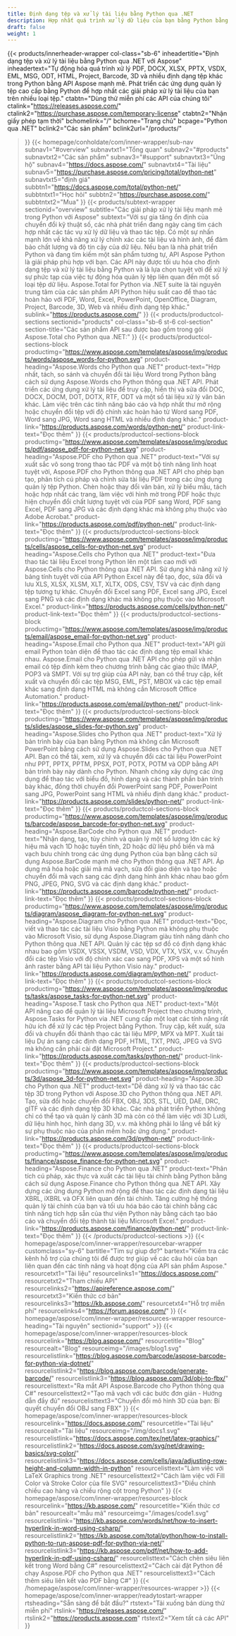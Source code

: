 ```yaml
---
title: Định dạng tệp và xử lý tài liệu bằng Python qua .NET
description: Hợp nhất quá trình xử lý dữ liệu của bạn bằng Python bằng cách tận dụng sức mạnh của Aspose Python thông qua API định dạng tệp .NET để xử lý chính xác tài liệu và hình ảnh của bạn.
draft: false
weight: 1
---
```

{{< products/innerheader-wrapper col-class="sb-6"
  inheadertitle="Định dạng tệp và xử lý tài liệu bằng Python qua .NET với Aspose"
  inheadertext="Tự động hóa quá trình xử lý PDF, DOCX, XLSX, PPTX, VSDX, EML, MSG, ODT, HTML, Project, Barcode, 3D và nhiều định dạng tệp khác trong Python bằng API Aspose mạnh mẽ. Phát triển các ứng dụng quản lý tệp cao cấp bằng Python để hợp nhất các giải pháp xử lý tài liệu của bạn trên nhiều loại tệp."
  ctabtn="Dùng thử miễn phí các API của chúng tôi"
  ctalink="https://releases.aspose.com/"
  ctalink2="https://purchase.aspose.com/temporary-license"
  ctabtn2="Nhận giấy phép tạm thời"
  bchomelink="/"
  bchome="Trang chủ"
  bcpage="Python qua .NET"
  bclink2="Các sản phẩm"
  bclink2url="/products/"
  >}}
  {{< homepage/conholdate/com/inner-wrapper/sub-nav 
subnav1="#overview"
subnavtxt1="Tổng quan" 
subnav2="#products"
subnavtxt2="Các sản phẩm" 
subnav3="#support"
subnavtxt3="Ủng hộ" 
subnav4="https://docs.aspose.com/"
subnavtxt4="Tài liệu" 
subnav5="https://purchase.aspose.com/pricing/total/python-net"
subnavtxt5="định giá" 
subbtn1="https://docs.aspose.com/total/python-net/"
subbtntxt1="Học hỏi"
subbtn2="https://purchase.aspose.com/"
subbtntxt2="Mua"
>}}
   {{< products/subtext-wrapper sectionid="overview" 
   subtitle="Các giải pháp xử lý tài liệu mạnh mẽ trong Python với Aspose"
   subtext="Với sự gia tăng ổn định của chuyển đổi kỹ thuật số, các nhà phát triển đang ngày càng tìm cách hợp nhất các tác vụ xử lý dữ liệu và thao tác tệp. Có một sự nhấn mạnh lớn về khả năng xử lý chính xác các tài liệu và hình ảnh, để đảm bảo chất lượng và độ tin cậy của dữ liệu. Nếu bạn là nhà phát triển Python và đang tìm kiếm một sản phẩm tương tự, API Aspose Python là giải pháp phù hợp với bạn. Các API này được tối ưu hóa cho định dạng tệp và xử lý tài liệu bằng Python và là lựa chọn tuyệt vời để xử lý sự phức tạp của việc tự động hóa quản lý tệp liên quan đến một số loại tệp dữ liệu. Aspose.Total for Python via .NET suite là tài nguyên trung tâm của các sản phẩm API Python hiệu suất cao để thao tác hoàn hảo với PDF, Word, Excel, PowerPoint, OpenOffice, Diagram, Project, Barcode, 3D, Web và nhiều định dạng tệp khác."
   sublink="https://products.aspose.com/"
   >}} 
{{< products/productcol-sections sectionid="products" 
col-class="sb-6 st-6 col-section"
section-title="Các sản phẩm API sau được bao gồm trong gói Aspose.Total cho Python qua .NET:"
>}}
{{< products/productcol-sections-block
productimg="https://www.aspose.com/templates/aspose/img/products/words/aspose_words-for-python.svg"
product-heading="Aspose.Words cho Python qua .NET"
product-text="Hợp nhất, tách, so sánh và chuyển đổi tài liệu Word trong Python bằng cách sử dụng Aspose.Words cho Python thông qua .NET API. Phát triển các ứng dụng xử lý tài liệu để truy cập, hiển thị và sửa đổi DOC, DOCX, DOCM, DOT, DOTX, RTF, ODT và một số tài liệu xử lý văn bản khác. Làm việc trên các tính năng báo cáo và hợp nhất thư mở rộng hoặc chuyển đổi tệp với độ chính xác hoàn hảo từ Word sang PDF, Word sang JPG, Word sang HTML và nhiều định dạng khác."
product-link="https://products.aspose.com/words/python-net/"
product-link-text="Đọc thêm"
>}}
{{< products/productcol-sections-block
productimg="https://www.aspose.com/templates/aspose/img/products/pdf/aspose_pdf-for-python-net.svg"
product-heading="Aspose.PDF cho Python qua .NET"
product-text="Với sự xuất sắc vô song trong thao tác PDF và một bộ tính năng linh hoạt tuyệt vời, Aspose.PDF cho Python thông qua .NET API cho phép bạn tạo, phân tích cú pháp và chỉnh sửa tài liệu PDF trong các ứng dụng quản lý tệp Python. Chèn hoặc thay đổi văn bản, xử lý biểu mẫu, tách hoặc hợp nhất các trang, làm việc với hình mờ trong PDF hoặc thực hiện chuyển đổi chất lượng tuyệt vời của PDF sang Word, PDF sang Excel, PDF sang JPG và các định dạng khác mà không phụ thuộc vào Adobe Acrobat."
product-link="https://products.aspose.com/pdf/python-net/"
product-link-text="Đọc thêm"
>}}
{{< products/productcol-sections-block
productimg="https://www.aspose.com/templates/aspose/img/products/cells/aspose_cells-for-python-net.svg"
product-heading="Aspose.Cells cho Python qua .NET"
product-text="Đưa thao tác tài liệu Excel trong Python lên một tầm cao mới với Aspose.Cells cho Python thông qua .NET API. Sử dụng khả năng xử lý bảng tính tuyệt vời của API Python Excel này để tạo, đọc, sửa đổi và lưu XLS, XLSX, XLSM, XLT, XLTX, ODS, CSV, TSV và các định dạng tệp tương tự khác. Chuyển đổi Excel sang PDF, Excel sang JPG, Excel sang PNG và các định dạng khác mà không phụ thuộc vào Microsoft Excel."
product-link="https://products.aspose.com/cells/python-net/"
product-link-text="Đọc thêm"
>}}
{{< products/productcol-sections-block
productimg="https://www.aspose.com/templates/aspose/img/products/email/aspose_email-for-python-net.svg"
product-heading="Aspose.Email cho Python qua .NET"
product-text="API gửi email Python toàn diện để thao tác các định dạng tệp email khác nhau. Aspose.Email cho Python qua .NET API cho phép gửi và nhận email có tệp đính kèm theo chương trình bằng các giao thức IMAP, POP3 và SMPT. Với sự trợ giúp của API này, bạn có thể truy cập, kết xuất và chuyển đổi các tệp MSG, EML, PST, MBOX và các tệp email khác sang định dạng HTML mà không cần Microsoft Office Automation."
product-link="https://products.aspose.com/email/python-net/"
product-link-text="Đọc thêm"
>}}
{{< products/productcol-sections-block
productimg="https://www.aspose.com/templates/aspose/img/products/slides/aspose_slides-for-python.svg"
product-heading="Aspose.Slides cho Python qua .NET"
product-text="Xử lý bản trình bày của bạn bằng Python mà không cần Microsoft PowerPoint bằng cách sử dụng Aspose.Slides cho Python qua .NET API. Bạn có thể tải, xem, xử lý và chuyển đổi các tài liệu PowerPoint như PPT, PPTX, PPTM, PPSX, POT, POTX, POTM và ODP bằng API bản trình bày này dành cho Python. Nhanh chóng xây dựng các ứng dụng để thao tác với biểu đồ, hình dạng và các thành phần bản trình bày khác, đồng thời chuyển đổi PowerPoint sang PDF, PowerPoint sang JPG, PowerPoint sang HTML và nhiều định dạng khác."
product-link="https://products.aspose.com/slides/python-net/"
product-link-text="Đọc thêm"
>}}
{{< products/productcol-sections-block
productimg="https://www.aspose.com/templates/aspose/img/products/barcode/aspose_barcode-for-python-net.svg"
product-heading="Aspose.BarCode cho Python qua .NET"
product-text="Nhận dạng, tạo, tùy chỉnh và quản lý một số lượng lớn các ký hiệu mã vạch 1D hoặc tuyến tính, 2D hoặc dữ liệu phổ biến và mã vạch bưu chính trong các ứng dụng Python của bạn bằng cách sử dụng Aspose.BarCode mạnh mẽ cho Python thông qua .NET API. Áp dụng mã hóa hoặc giải mã mã vạch, sửa đổi giao diện và tạo hoặc chuyển đổi mã vạch sang các định dạng hình ảnh khác nhau bao gồm PNG, JPEG, PNG, SVG và các định dạng khác."
product-link="https://products.aspose.com/barcode/python-net/"
product-link-text="Đọc thêm"
>}}
{{< products/productcol-sections-block
productimg="https://www.aspose.com/templates/aspose/img/products/diagram/aspose_diagram-for-python-net.svg"
product-heading="Aspose.Diagram cho Python qua .NET"
product-text="Đọc, viết và thao tác các tài liệu Visio bằng Python mà không phụ thuộc vào Microsoft Visio, sử dụng Aspose.Diagram giàu tính năng dành cho Python thông qua .NET API. Quản lý các tệp sơ đồ có định dạng khác nhau bao gồm VSDX, VSSX, VSDM, VSD, VDX, VTX, VSX, v.v. Chuyển đổi các tệp Visio với độ chính xác cao sang PDF, XPS và một số hình ảnh raster bằng API tài liệu Python Visio này."
product-link="https://products.aspose.com/diagram/python-net/"
product-link-text="Đọc thêm"
>}}
{{< products/productcol-sections-block
productimg="https://www.aspose.com/templates/aspose/img/products/tasks/aspose_tasks-for-python-net.svg"
product-heading="Aspose.T task cho Python qua .NET"
product-text="Một API nâng cao để quản lý tài liệu Microsoft Project theo chương trình, Aspose.Tasks for Python via .NET cung cấp một loạt các tính năng rất hữu ích để xử lý các tệp Project bằng Python. Truy cập, kết xuất, sửa đổi và chuyển đổi thành thạo các tài liệu MPP, MPX và MPT. Xuất tài liệu Dự án sang các định dạng PDF, HTML, TXT, PNG, JPEG và SVG mà không cần phải cài đặt Microsoft Project."
product-link="https://products.aspose.com/tasks/python-net/"
product-link-text="Đọc thêm"
>}}
{{< products/productcol-sections-block
productimg="https://www.aspose.com/templates/aspose/img/products/3d/aspose_3d-for-python-net.svg"
product-heading="Aspose.3D cho Python qua .NET"
product-text="Dễ dàng xử lý và thao tác các tệp 3D trong Python với Aspose.3D cho Python thông qua .NET API. Tạo, sửa đổi hoặc chuyển đổi FBX, OBJ, 3DS, STL, UED, DAE, DRC, gITF và các định dạng tệp 3D khác. Các nhà phát triển Python không chỉ có thể tạo và quản lý cảnh 3D mà còn có thể làm việc với 3D Lưới, dữ liệu hình học, hình dạng 3D, v.v. mà không phải lo lắng về bất kỳ sự phụ thuộc nào của phần mềm hoặc ứng dụng."
product-link="https://products.aspose.com/3d/python-net/"
product-link-text="Đọc thêm"
>}}
{{< products/productcol-sections-block
productimg="https://www.aspose.com/templates/aspose/img/products/finance/aspose_finance-for-python-net.svg"
product-heading="Aspose.Finance cho Python qua .NET"
product-text="Phân tích cú pháp, xác thực và xuất các tài liệu tài chính bằng Python bằng cách sử dụng Aspose.Finance cho Python thông qua .NET API. Xây dựng các ứng dụng Python mở rộng để thao tác các định dạng tài liệu XBRL, iXBRL và OFX liên quan đến tài chính. Tăng cường hệ thống quản lý tài chính của bạn và tối ưu hóa báo cáo tài chính bằng các tính năng tích hợp sẵn của thư viện Python này bằng cách tạo báo cáo và chuyển đổi tệp thành tài liệu Microsoft Excel."
product-link="https://products.aspose.com/finance/python-net/"
product-link-text="Đọc thêm"
>}}
{{< /products/productcol-sections >}}
{{< homepage/aspose/com/inner-wrapper/resourcebar-wrapper
customclass="sy-6"
bartitle="Tim sự giup đơ?"
bartext="Kiểm tra các kênh hỗ trợ của chúng tôi để được trợ giúp về các câu hỏi của bạn liên quan đến các tính năng và hoạt động của API sản phẩm Aspose."
resourcetxt1="Tài liệu"
resourcelinks1="https://docs.aspose.com/"
resourcetxt2="Tham chiếu API"
resourcelinks2="https://apireference.aspose.com/"
resourcetxt3="Kiến thức cơ bản"
resourcelinks3="https://kb.aspose.com/"
resourcetxt4="Hỗ trợ miễn phí"
resourcelinks4="https://forum.aspose.com/"
>}}
{{< homepage/aspose/com/inner-wrapper/resources-wrapper
resource-heading="Tài nguyên"
sectionid="support" >}}
{{< homepage/aspose/com/inner-wrapper/resources-block
resourcelink="https://blog.aspose.com/"
resourcetitle="Blog"
resourcealt="Blog"
resourceimg="/images/blog1.svg"
resourcelistlink="https://blog.aspose.com/barcode/aspose-barcode-for-python-via-dotnet/"
resourcelistlink2="https://blog.aspose.com/barcode/generate-barcode/"
resourcelistlink3="https://blog.aspose.com/3d/obj-to-fbx/"
resourcelisttext="Ra mắt API Aspose.Barcode cho Python thông qua C#"
resourcelisttext2="Tạo mã vạch với các bước đơn giản - Hướng dẫn đầy đủ"
resourcelisttext3="Chuyển đổi mô hình 3D của bạn: Bí quyết chuyển đổi OBJ sang FBX"
>}}
{{< homepage/aspose/com/inner-wrapper/resources-block
resourcelink="https://docs.aspose.com/"
resourcetitle="Tài liệu"
resourcealt="Tài liệu"
resourceimg="/img/docs1.svg"
resourcelistlink="https://docs.aspose.com/tex/net/latex-graphics/"
resourcelistlink2="https://docs.aspose.com/svg/net/drawing-basics/svg-color/"
resourcelistlink3="https://docs.aspose.com/cells/java/adjusting-row-height-and-column-width-in-python"
resourcelisttext="Làm việc với LaTeX Graphics trong .NET"
resourcelisttext2="Cách làm việc với Fill Color và Stroke Color của file SVG"
resourcelisttext3="Điều chỉnh chiều cao hàng và chiều rộng cột trong Python"
>}}
{{< homepage/aspose/com/inner-wrapper/resources-block resourcelink="https://kb.aspose.com/"
resourcetitle="Kiến thức cơ bản"
resourcealt="mẫu mã"
resourceimg="/images/code1.svg"
resourcelistlink="https://kb.aspose.com/words/net/how-to-insert-hyperlink-in-word-using-csharp/"
resourcelistlink2="https://kb.aspose.com/total/python/how-to-install-python-to-run-aspose-pdf-for-python-via-net/"
resourcelistlink3="https://kb.aspose.com/pdf/net/how-to-add-hyperlink-in-pdf-using-csharp/"
resourcelisttext="Cách chèn siêu liên kết trong Word bằng C#"
resourcelisttext2="Cách cài đặt Python để chạy Aspose.PDF cho Python qua .NET"
resourcelisttext3="Cách thêm siêu liên kết vào PDF bằng C#"
>}}
{{< /homepage/aspose/com/inner-wrapper/resources-wrapper >}}
{{< homepage/aspose/com/inner-wrapper/readytostart-wrapper
rtsheading="Sẵn sàng để bắt đầu?"
rtstext="Tải xuống bản dùng thử miễn phí"
rtslink="https://releases.aspose.com/"
rtslink2="https://products.aspose.com"
rtstext2="Xem tất cả các API"
>}}
